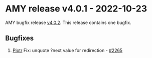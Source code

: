 # AMY release v4.0.1 - 2022-10-23

AMY bugfix release [v4.0.2][]. This release contains one bugfix.


## Bugfixes

1. [Piotr][] Fix: unquote ?next value for redirection - [#2265](https://github.com/carpentries/amy/pull/2265)

[v4.0.2]: https://github.com/carpentries/amy/milestone/90
[Piotr]: https://github.com/pbanaszkiewicz
